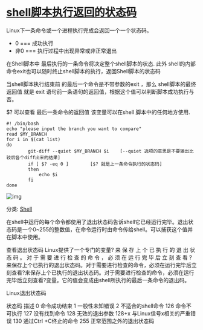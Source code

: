 # [shell脚本执行返回的状态码](https://www.cnblogs.com/MyEyes/archive/2012/01/12/2320529.html)

Linux下一条命令或一个进程执行完成会返回一个一个状态码。

- 0   ===   成功执行
- 非0 ===  执行过程中出现异常或非正常退出

在Shell脚本中 最后执行的一条命令将决定整个shell脚本的状态. 此外 shell的内部命令exit也可以随时终止shell脚本的执行，返回Shell脚本的状态码

当shell脚本执行结束前 的最后一个命令是不带参数的exit ，那么 shell脚本的最终返回值 就是 exit 语句前一条语句的返回值，根据这个值可以判断脚本成功执行与否。

 $? 可以查看 最后一条命令的返回值 该变量可以在shell 脚本中的任何地方使用.



```
#! /bin/bash
echo "please input the branch you want to compare"
read $MY_BRANCH
for i in $(cat list)
do
        git-diff --quiet $MY_BRANCH $i    [--quiet 选项的意思是不要输出比较后各个diff出来的结果]
        if [ $? -eq 0 ]        [$? 就是上一条命令执行的状态码]
        then  
            echo $i
        fi
done
```





![img](https://pic002.cnblogs.com/images/2012/335757/2012011214413057.jpg)





分类: [Shell](https://www.cnblogs.com/MyEyes/category/348918.html)



在shell中运行的每个命令都使用了退出状态码告诉shell它已经运行完毕。退出状态码是一个0~255的整数值，在命令运行时由命令传给shell。可以捕获这个值并在脚本中使用。

查看退出状态码
Linux提供了一个专门的变量? 来 保 存 上 个 已 执 行 的 退 出 状 态 码 。 对 于 需 要 进 行 检 查 的 命 令 ， 必 须 在 运 行 完 毕 后 立 刻 查 看 ?来保存上个已执行的退出状态码。对于需要进行检查的命令，必须在运行完毕后立刻查看?来保存上个已执行的退出状态码。对于需要进行检查的命令，必须在运行完毕后立刻查看?变量。它的值会变成由shell所执行的最后一条命令的退出码。

Linux退出状态码

状态码	描述
0	命令成功结束
1	一般性未知错误
2	不适合的shell命令
126	命令不可执行
127	没有找到命令
128	无效的退出参数
128+x	与Linux信号x相关的严重错误
130	通过Ctrl +C终止的命令
255	正常范围之外的退出状态码